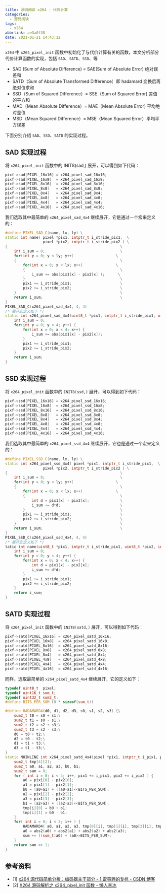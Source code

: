 ```yaml
---
title: 源码阅读 x264 - 代价计算
categories:
  - 源码阅读
tags:
  - x264
abbrlink: ae3a0f38
date: 2021-01-21 14:43:32
---
```

`x264` 中 `x264_pixel_init` 函数中初始化了与代价计算有关的函数，本文分析部分代价计算函数的实现，包括 `SAD`、`SATD`、`SSD`、等

- SAD (Sum of Absolute Difference) = SAE(Sum of Absolute Error) 绝对误差和
- SATD（Sum of Absolute Transformed Difference）即 hadamard 变换后再绝对值求和
- SSD（Sum of Squared Difference）= SSE（Sum of Squared Error) 差值的平方和
- MAD（Mean Absolute Difference）= MAE（Mean Absolute Error) 平均绝对差值
- MSD（Mean Squared Difference）= MSE（Mean Squared Error）平均平方误差

<!-- more -->

下面分别介绍 `SAD`、`SSD`、`SATD` 的实现过程。

## SAD 实现过程

将 `x264_pixel_init` 函数中的 INIT8(sad,) 展开，可以得到如下代码：

``` c++
pixf->sad[PIXEL_16x16] = x264_pixel_sad_16x16;
pixf->sad[PIXEL_16x8]  = x264_pixel_sad_16x8;
pixf->sad[PIXEL_8x16]  = x264_pixel_sad_8x16;
pixf->sad[PIXEL_8x8]   = x264_pixel_sad_8x8;
pixf->sad[PIXEL_8x4]   = x264_pixel_sad_8x4;
pixf->sad[PIXEL_4x8]   = x264_pixel_sad_4x8;
pixf->sad[PIXEL_4x4]   = x264_pixel_sad_4x4;
pixf->sad[PIXEL_4x16]  = x264_pixel_sad_4x16;
```

我们选取其中最简单的 `x264_pixel_sad_4x4` 继续展开，它是通过一个宏来定义的：

``` c++
#define PIXEL_SAD_C(name, lx, ly) \
static int name( pixel *pix1, intptr_t i_stride_pix1,  \
                 pixel *pix2, intptr_t i_stride_pix2 ) \
{                                                   \
    int i_sum = 0;                                  \
    for(int y = 0; y < ly; y++)                   \
    {                                               \
        for(int x = 0; x < lx; x++)               \
        {                                           \
            i_sum += abs(pix1[x] - pix2[x] );      \
        }                                           \
        pix1 += i_stride_pix1;                      \
        pix2 += i_stride_pix2;                      \
    }                                               \
    return i_sum;                                   \
}
PIXEL_SAD_C(x264_pixel_sad_4x4, 4, 4)
/* 展开宏定义如下 */
static int x264_pixel_sad_4x4(uint8_t *pix1, intptr_t i_stride_pix1, uint8_t *pix2, intptr_t i_stride_pix2) {
    int i_sum = 0;
    for(int y = 0; y < 4; y++) {
        for(int x = 0; x < 4; x++) {
            i_sum += abs(pix1[x] - pix2[x]);
        }
        pix1 += i_stride_pix1;
        pix2 += i_stride_pix2;
    }
    return i_sum;
}
```

## SSD 实现过程

将 `x264_pixel_init` 函数中的 `INIT8(ssd,)` 展开，可以得到如下代码：

``` c++
pixf->ssd[PIXEL_16x16] = x264_pixel_ssd_16x16;
pixf->ssd[PIXEL_16x8]  = x264_pixel_ssd_16x8;
pixf->ssd[PIXEL_8x16]  = x264_pixel_ssd_8x16;
pixf->ssd[PIXEL_8x8]   = x264_pixel_ssd_8x8;
pixf->ssd[PIXEL_8x4]   = x264_pixel_ssd_8x4;
pixf->ssd[PIXEL_4x8]   = x264_pixel_ssd_4x8;
pixf->ssd[PIXEL_4x4]   = x264_pixel_ssd_4x4;
pixf->ssd[PIXEL_4x16]  = x264_pixel_ssd_4x16;
```

我们选取其中最简单的 `x264_pixel_ssd_4x4` 继续展开，它也是通过一个宏来定义的：

``` c++
#define PIXEL_SSD_C(name, lx, ly) \
static int x264_pixel_ssd_4x4( pixel *pix1, intptr_t i_stride_pix1,  \
                 pixel *pix2, intptr_t i_stride_pix2 ) \
{                                                   \
    int i_sum = 0;                                  \
    for(int y = 0; y < ly; y++)                   \
    {                                               \
        for(int x = 0; x < lx; x++)               \
        {                                           \
            int d = pix1[x] - pix2[x];              \
            i_sum += d*d;                           \
        }                                           \
        pix1 += i_stride_pix1;                      \
        pix2 += i_stride_pix2;                      \
    }                                               \
    return i_sum;                                   \
}
PIXEL_SSD_C(x264_pixel_ssd_4x4, 4, 4)
/* 展开宏定义如下 */
tatic int name(uint8_t *pix1, intptr_t i_stride_pix1, uint8_t *pix2, intptr_t i_stride_pix2) {
    int i_sum = 0;
    for(int y = 0; y < 4; y++) {
        for(int x = 0; x < 4; x++) {
            int d = pix1[x] - pix2[x];
            i_sum += d*d;
        }
        pix1 += i_stride_pix1;
        pix2 += i_stride_pix2;
    }
    return i_sum;
}
```

## SATD 实现过程

将 `x264_pixel_init` 函数中的 `INIT8(satd,)` 展开，可以得到如下代码：

``` c++
pixf->satd[PIXEL_16x16] = x264_pixel_satd_16x16;
pixf->satd[PIXEL_16x8]  = x264_pixel_satd_16x8;
pixf->satd[PIXEL_8x16]  = x264_pixel_satd_8x16;
pixf->satd[PIXEL_8x8]   = x264_pixel_satd_8x8;
pixf->satd[PIXEL_8x4]   = x264_pixel_satd_8x4;
pixf->satd[PIXEL_4x8]   = x264_pixel_satd_4x8;
pixf->satd[PIXEL_4x4]   = x264_pixel_satd_4x4;
pixf->satd[PIXEL_4x16]  = x264_pixel_satd_4x16;
```

同样，选取最简单的 `x264_pixel_satd_4x4` 继续展开，它的定义如下：

``` c++
typedef uint8_t  pixel;
typedef uint16_t sum_t;
typedef uint32_t sum2_t;
#define BITS_PER_SUM (8 * sizeof(sum_t))

#define HADAMARD4(d0, d1, d2, d3, s0, s1, s2, s3) {\
    sum2_t t0 = s0 + s1;\
    sum2_t t1 = s0 - s1;\
    sum2_t t2 = s2 + s3;\
    sum2_t t3 = s2 - s3;\
    d0 = t0 + t2;\
    d2 = t0 - t2;\
    d1 = t1 + t3;\
    d3 = t1 - t3;\
}
static NOINLINE int x264_pixel_satd_4x4(pixel *pix1, intptr_t i_pix1, pixel *pix2, intptr_t i_pix2 ) {
    sum2_t tmp[4][2];
    sum2_t a0, a1, a2, a3, b0, b1;
    sum2_t sum = 0;
    for ( int i = 0; i < 4; i++, pix1 += i_pix1, pix2 += i_pix2 ) {
        a0 = pix1[0] - pix2[0];
        a1 = pix1[1] - pix2[1];
        b0 = (a0+a1) + ((a0-a1)<<BITS_PER_SUM);
        a2 = pix1[2] - pix2[2];
        a3 = pix1[3] - pix2[3];
        b1 = (a2+a3) + ((a2-a3)<<BITS_PER_SUM);
        tmp[i][0] = b0 + b1;
        tmp[i][1] = b0 - b1;
    }
    for( int i = 0; i < 2; i++ ) {
        HADAMARD4( a0, a1, a2, a3, tmp[0][i], tmp[1][i], tmp[2][i], tmp[3][i] );
        a0 = abs2(a0) + abs2(a1) + abs2(a2) + abs2(a3);
        sum += ((sum_t)a0) + (a0>>BITS_PER_SUM);
    }
    return sum >> 1;
}
```

## 参考资料

* [1] [x264 源代码简单分析：编码器主干部分 - 1 雷霄骅的专栏 - CSDN 博客](https://blog.csdn.net/leixiaohua1020/article/details/45644367)
* [2] [X264 源码解析之 x264_pixel_init 函数 - 懒人李冰](http://lazybing.github.io/blog/2017/07/08/x264-pixel-init-function/)

